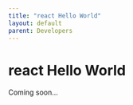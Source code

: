 ```yaml
---
title: "react Hello World"
layout: default
parent: Developers
---
```

# react Hello World

Coming soon...